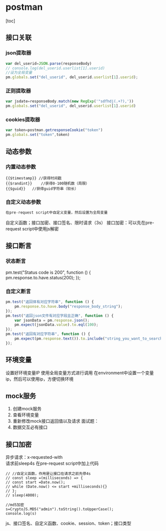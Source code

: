 # postman
[toc]
## 接口关联
### json提取器
```js
var del_userid=JSON.parse(responseBody)
// console.log(del_userid.userlist[1].userid)
//设为全局变量
pm.globals.set("del_userid", del_userid.userlist[1].userid);
```
### 正则提取器
```js
var jsdate=responseBody.match(new RegExp('"sdfhdj(.+?),'))
pm.globals.set("del_userid", del_userid.userlist[1].userid)
```
### cookies提取器
```js
var token=postman.getresponseCookie("token")
pm.globals.set("token",token)
```
## 动态参数
### 内置动态参数
```postman
{{$timestamp}} //获得时间戳
{{$randint}}	//获得0-100随机数（局限）
{{$guid}}	//获得guid字符串（较长）
```
### 自定义动态参数
```js
在pre-request script中自定义变量，然后设置为全局变量

```
自定义函数；接口加密、接口签名、限时请求（3s）
接口加密：可以先在pre-request script中使用js解密
## 接口断言
### 状态断言
pm.test("Status code is 200", function () {
    pm.response.to.have.status(200);
});
### 自定义断言
```js
pm.test("返回体有对应字符串", function () {
    pm.response.to.have.body("response_body_string");
});
pm.test("返回json文件有对应字段且正确", function () {
    var jsonData = pm.response.json();
    pm.expect(jsonData.value).to.eql(100);
});
pm.test("返回有对应字符串", function () {
    pm.expect(pm.response.text()).to.include("string_you_want_to_search");
});
```

## 环境变量
设置好环境变量IP
使用全局变量方式进行调用
在environment中设置一个变量ip，然后可以使用ip，方便切换环境

## mock服务
1. 创建mock服务
2. 查看环境变量
3. 重新修改mock接口返回值以及请求
面试题：
1. 数据交互必有接口
## 接口加密
异步请求：x-requested-with	
请求前sleep4s
在pre-request script中加上代码
```
// //自定义函数，作用是让接口在请求之前先停4s
// const sleep =(milliseconds) => {
// const start =Date.now();
// while (Date.now() <= start +milliseconds){}
// };
// sleep(4000);
```
```
//md5加密
s=CryptoJS.MD5("admin").toString().toUpperCase();
console.log(s)
```
js、接口签名、自定义函数、cookie、session、token；接口类型

